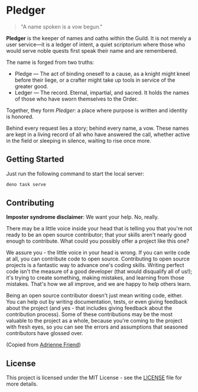 # Pledger

> "A name spoken is a vow begun."

**Pledger** is the keeper of names and oaths within the Guild. It is not merely a user service—it is a ledger of intent, a quiet scriptorium where those who would serve noble quests first speak their name and are remembered.

The name is forged from two truths:

- Pledge — The act of binding oneself to a cause, as a knight might kneel before their liege, or a crafter might take up tools in service of the greater good.
- Ledger — The record. Eternal, impartial, and sacred. It holds the names of those who have sworn themselves to the Order.

Together, they form _Pledger_: a place where purpose is written and identity is honored.

Behind every request lies a story; behind every name, a vow. These names are kept in a living record of all who have answered the call, whether active in the field or sleeping in silence, waiting to rise once more.

## Getting Started

Just run the following command to start the local server:

```bash
deno task serve
```

## Contributing

**Imposter syndrome disclaimer**: We want your help. No, really.

There may be a little voice inside your head that is telling you that you're not ready to be an open source contributor; that your skills aren't nearly good enough to contribute. What could you possibly offer a project like this one?

We assure you - the little voice in your head is wrong. If you can write code at all, you can contribute code to open source. Contributing to open source projects is a fantastic way to advance one's coding skills. Writing perfect code isn't the measure of a good developer (that would disqualify all of us!); it's trying to create something, making mistakes, and learning from those mistakes. That's how we all improve, and we are happy to help others learn.

Being an open source contributor doesn't just mean writing code, either. You can help out by writing documentation, tests, or even giving feedback about the project (and yes - that includes giving feedback about the contribution process). Some of these contributions may be the most valuable to the project as a whole, because you're coming to the project with fresh eyes, so you can see the errors and assumptions that seasoned contributors have glossed over.

(Copied from [Adrienne Friend](https://github.com/adriennefriend/imposter-syndrome-disclaimer))

## License

This project is licensed under the MIT License - see the [LICENSE](LICENSE.md) file for more details.

